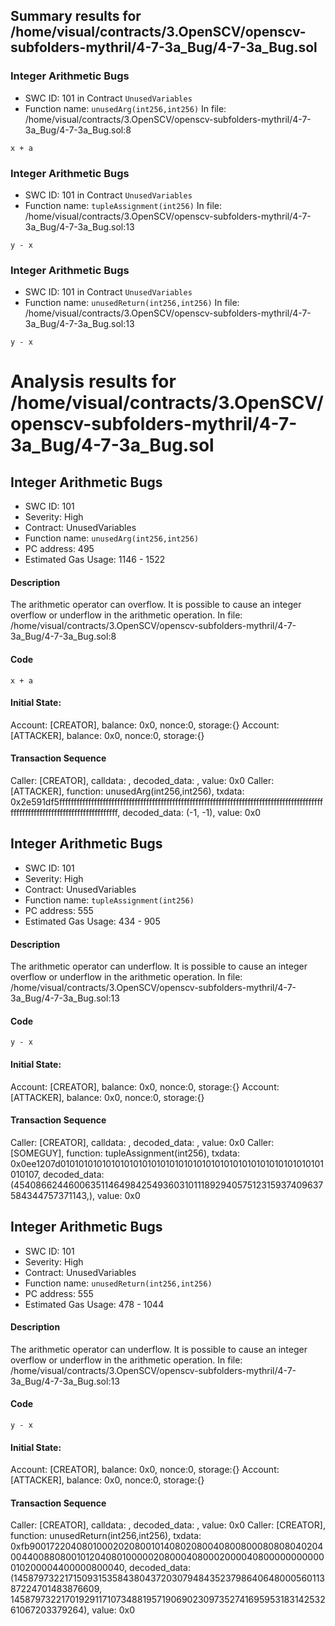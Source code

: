 ## Summary results for /home/visual/contracts/3.OpenSCV/openscv-subfolders-mythril/4-7-3a_Bug/4-7-3a_Bug.sol
### Integer Arithmetic Bugs
- SWC ID: 101 in Contract `UnusedVariables`
- Function name: `unusedArg(int256,int256)`
In file: /home/visual/contracts/3.OpenSCV/openscv-subfolders-mythril/4-7-3a_Bug/4-7-3a_Bug.sol:8
```
x + a
```
### Integer Arithmetic Bugs
- SWC ID: 101 in Contract `UnusedVariables`
- Function name: `tupleAssignment(int256)`
In file: /home/visual/contracts/3.OpenSCV/openscv-subfolders-mythril/4-7-3a_Bug/4-7-3a_Bug.sol:13
```
y - x
```
### Integer Arithmetic Bugs
- SWC ID: 101 in Contract `UnusedVariables`
- Function name: `unusedReturn(int256,int256)`
In file: /home/visual/contracts/3.OpenSCV/openscv-subfolders-mythril/4-7-3a_Bug/4-7-3a_Bug.sol:13
```
y - x
```
# Analysis results for /home/visual/contracts/3.OpenSCV/openscv-subfolders-mythril/4-7-3a_Bug/4-7-3a_Bug.sol

## Integer Arithmetic Bugs
- SWC ID: 101
- Severity: High
- Contract: UnusedVariables
- Function name: `unusedArg(int256,int256)`
- PC address: 495
- Estimated Gas Usage: 1146 - 1522

#### Description

The arithmetic operator can overflow.
It is possible to cause an integer overflow or underflow in the arithmetic operation.
In file: /home/visual/contracts/3.OpenSCV/openscv-subfolders-mythril/4-7-3a_Bug/4-7-3a_Bug.sol:8

#### Code

```
x + a
```

#### Initial State:

Account: [CREATOR], balance: 0x0, nonce:0, storage:{}
Account: [ATTACKER], balance: 0x0, nonce:0, storage:{}

#### Transaction Sequence

Caller: [CREATOR], calldata: , decoded_data: , value: 0x0
Caller: [ATTACKER], function: unusedArg(int256,int256), txdata: 0x2e591df5ffffffffffffffffffffffffffffffffffffffffffffffffffffffffffffffffffffffffffffffffffffffffffffffffffffffffffffffffffffffffffffffff, decoded_data: (-1, -1), value: 0x0


## Integer Arithmetic Bugs
- SWC ID: 101
- Severity: High
- Contract: UnusedVariables
- Function name: `tupleAssignment(int256)`
- PC address: 555
- Estimated Gas Usage: 434 - 905

#### Description

The arithmetic operator can underflow.
It is possible to cause an integer overflow or underflow in the arithmetic operation.
In file: /home/visual/contracts/3.OpenSCV/openscv-subfolders-mythril/4-7-3a_Bug/4-7-3a_Bug.sol:13

#### Code

```
y - x
```

#### Initial State:

Account: [CREATOR], balance: 0x0, nonce:0, storage:{}
Account: [ATTACKER], balance: 0x0, nonce:0, storage:{}

#### Transaction Sequence

Caller: [CREATOR], calldata: , decoded_data: , value: 0x0
Caller: [SOMEGUY], function: tupleAssignment(int256), txdata: 0x0ee1207d0101010101010101010101010101010101010101010101010101010101010107, decoded_data: (454086624460063511464984254936031011189294057512315937409637584344757371143,), value: 0x0


## Integer Arithmetic Bugs
- SWC ID: 101
- Severity: High
- Contract: UnusedVariables
- Function name: `unusedReturn(int256,int256)`
- PC address: 555
- Estimated Gas Usage: 478 - 1044

#### Description

The arithmetic operator can underflow.
It is possible to cause an integer overflow or underflow in the arithmetic operation.
In file: /home/visual/contracts/3.OpenSCV/openscv-subfolders-mythril/4-7-3a_Bug/4-7-3a_Bug.sol:13

#### Code

```
y - x
```

#### Initial State:

Account: [CREATOR], balance: 0x0, nonce:0, storage:{}
Account: [ATTACKER], balance: 0x0, nonce:0, storage:{}

#### Transaction Sequence

Caller: [CREATOR], calldata: , decoded_data: , value: 0x0
Caller: [CREATOR], function: unusedReturn(int256,int256), txdata: 0xfb90017220408010002020800101408020800408008000808080402040044008808001012040801000002080004080002000040800000000000010200004400000800040, decoded_data: (14587973221715093153584380437203079484352379864064800056011387224701483876609, 14587973221701929117107348819571906902309735274169595318314253261067203379264), value: 0x0


